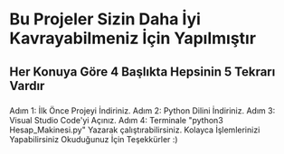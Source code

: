 # Bu Projeler Sizin Daha İyi Kavrayabilmeniz İçin Yapılmıştır
## Her Konuya Göre 4 Başlıkta Hepsinin 5 Tekrarı Vardır
### 
Adım 1: İlk Önce Projeyi İndiriniz.
Adım 2: Python Dilini İndiriniz.
Adım 3: Visual Studio Code'yi Açınız.
Adım 4: Terminale "python3 Hesap_Makinesi.py" Yazarak çalıştırabilirsiniz.
Kolayca İşlemlerinizi Yapabilirsiniz Okuduğunuz İçin Teşekkürler :)
